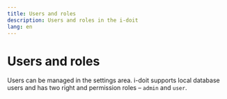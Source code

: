```yaml
---
title: Users and roles
description: Users and roles in the i-doit
lang: en
---
```


# Users and roles

Users can be managed in the settings area. i-doit supports local database users and has two right and permission roles – `admin` and `user`.
